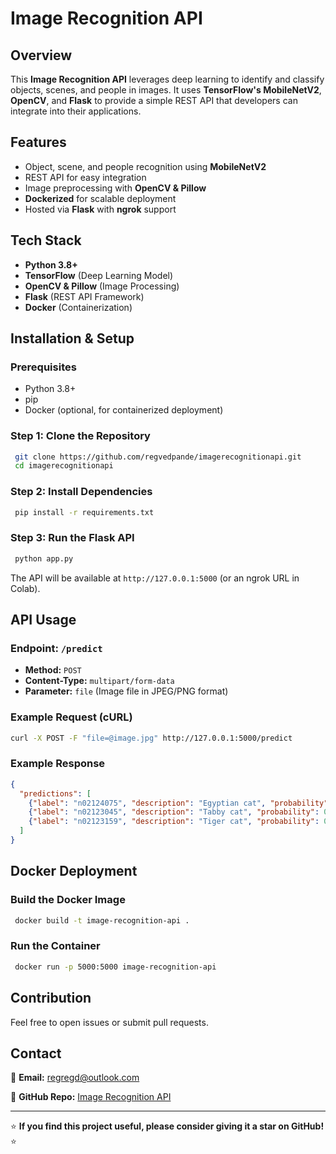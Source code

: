 # Image Recognition API

## Overview

This **Image Recognition API** leverages deep learning to identify and classify objects, scenes, and people in images. It uses **TensorFlow's MobileNetV2**, **OpenCV**, and **Flask** to provide a simple REST API that developers can integrate into their applications.

## Features

- Object, scene, and people recognition using **MobileNetV2**
- REST API for easy integration
- Image preprocessing with **OpenCV & Pillow**
- **Dockerized** for scalable deployment
- Hosted via **Flask** with **ngrok** support

## Tech Stack

- **Python 3.8+**
- **TensorFlow** (Deep Learning Model)
- **OpenCV & Pillow** (Image Processing)
- **Flask** (REST API Framework)
- **Docker** (Containerization)

## Installation & Setup

### Prerequisites

- Python 3.8+
- pip
- Docker (optional, for containerized deployment)

### Step 1: Clone the Repository

```sh
 git clone https://github.com/regvedpande/imagerecognitionapi.git
 cd imagerecognitionapi
```

### Step 2: Install Dependencies

```sh
 pip install -r requirements.txt
```

### Step 3: Run the Flask API

```sh
 python app.py
```

The API will be available at `http://127.0.0.1:5000` (or an ngrok URL in Colab).

## API Usage

### Endpoint: `/predict`

- **Method:** `POST`
- **Content-Type:** `multipart/form-data`
- **Parameter:** `file` (Image file in JPEG/PNG format)

### Example Request (cURL)

```sh
curl -X POST -F "file=@image.jpg" http://127.0.0.1:5000/predict
```

### Example Response

```json
{
  "predictions": [
    {"label": "n02124075", "description": "Egyptian cat", "probability": 0.95},
    {"label": "n02123045", "description": "Tabby cat", "probability": 0.03},
    {"label": "n02123159", "description": "Tiger cat", "probability": 0.02}
  ]
}
```

## Docker Deployment

### Build the Docker Image

```sh
 docker build -t image-recognition-api .
```

### Run the Container

```sh
 docker run -p 5000:5000 image-recognition-api
```

## Contribution

Feel free to open issues or submit pull requests.

## Contact

📧 **Email:** [regregd@outlook.com](mailto\:regregd@outlook.com)

🔗 **GitHub Repo:** [Image Recognition API](https://github.com/regvedpande/imagerecognitionapi.git)

---

⭐ **If you find this project useful, please consider giving it a star on GitHub!** ⭐

